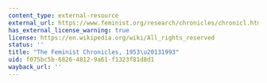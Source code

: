 ```yaml
---
content_type: external-resource
external_url: https://www.feminist.org/research/chronicles/chronicl.html
has_external_license_warning: true
license: https://en.wikipedia.org/wiki/All_rights_reserved
status: ''
title: "The Feminist Chronicles, 1953\u20131993"
uid: f075bc5b-6826-4812-9a61-f1323f81d8d1
wayback_url: ''
---
```

